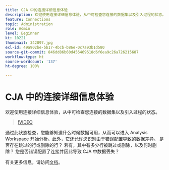 ```yaml
---
title: CJA 中的连接详细信息体验
description: 欢迎使用连接详细信息体验，从中可检查您连接的数据集以及引入过程的状态。
feature: Connections
topic: Administration
role: Admin
level: Beginner
kt: 10221
thumbnail: 342097.jpg
exl-id: 49a902be-bb17-4bcb-b86e-0c7a93b1d580
source-git-commit: 846dd86b60d456469618d6f6ea9c26a726215687
workflow-type: ht
source-wordcount: '137'
ht-degree: 100%

---
```


# CJA 中的连接详细信息体验

欢迎使用连接详细信息体验，从中可检查您连接的数据集以及引入过程的状态。

>[!VIDEO](https://video.tv.adobe.com/v/342097/?quality=12&learn=on)

通过此状态检查，您能够知道什么时候数据可用，从而可以进入 Analysis Workspace 开始分析。此外，它还允许您识别由于错误配置导致的数据差异。 是否存在跳过的行或删除的行？ 若有，其中有多少行被跳过或删除，以及何时删除？ 您是否错误配置了连接并因此导致 CJA 中数据丢失？

有关更多信息，请访问[文档](https://experienceleague.adobe.com/docs/analytics-platform/using/cja-connections/manage-connections.html)。

